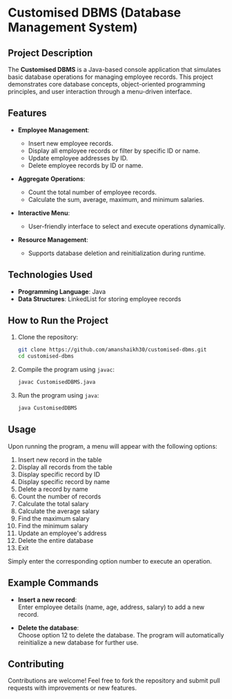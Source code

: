 # Customised DBMS (Database Management System)  

## Project Description  
The **Customised DBMS** is a Java-based console application that simulates basic database operations for managing employee records. This project demonstrates core database concepts, object-oriented programming principles, and user interaction through a menu-driven interface.  

## Features  
- **Employee Management**:  
  - Insert new employee records.  
  - Display all employee records or filter by specific ID or name.  
  - Update employee addresses by ID.  
  - Delete employee records by ID or name.  

- **Aggregate Operations**:  
  - Count the total number of employee records.  
  - Calculate the sum, average, maximum, and minimum salaries.  

- **Interactive Menu**:  
  - User-friendly interface to select and execute operations dynamically.  

- **Resource Management**:  
  - Supports database deletion and reinitialization during runtime.  

## Technologies Used  
- **Programming Language**: Java  
- **Data Structures**: LinkedList for storing employee records  

## How to Run the Project  
1. Clone the repository:  
   ```bash
   git clone https://github.com/amanshaikh30/customised-dbms.git
   cd customised-dbms
   ```  
2. Compile the program using `javac`:  
   ```bash
   javac CustomisedDBMS.java
   ```  
3. Run the program using `java`:  
   ```bash
   java CustomisedDBMS
   ```  

## Usage  
Upon running the program, a menu will appear with the following options:  
1. Insert new record in the table  
2. Display all records from the table  
3. Display specific record by ID  
4. Display specific record by name  
5. Delete a record by name  
6. Count the number of records  
7. Calculate the total salary  
8. Calculate the average salary  
9. Find the maximum salary  
10. Find the minimum salary  
11. Update an employee's address  
12. Delete the entire database  
13. Exit  

Simply enter the corresponding option number to execute an operation.  

## Example Commands  
- **Insert a new record**:  
  Enter employee details (name, age, address, salary) to add a new record.  

- **Delete the database**:  
  Choose option 12 to delete the database. The program will automatically reinitialize a new database for further use.  

## Contributing  
Contributions are welcome! Feel free to fork the repository and submit pull requests with improvements or new features.  

